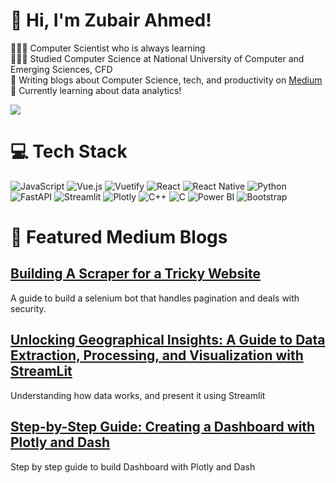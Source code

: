 <!-- Level 3: Add custom code -->

# 👋 Hi, I'm Zubair Ahmed!
👩🏻‍💻 Computer Scientist who is always learning <br/>
👩🏻‍🎓 Studied Computer Science at National University of Computer and Emerging Sciences, CFD<br/>
🎨 Writing blogs about Computer Science, tech, and productivity on [Medium](https://medium.com/@zubayrr1011)<br/>
💭 Currently learning about data analytics!<br/>

<!-- GitHub stats from https://github.com/anuraghazra/github-readme-stats -->
![](https://github-readme-stats.vercel.app/api?username=obscuredusername&theme=radical&hide_border=false&include_all_commits=true&count_private=true)<br/>

# 💻 Tech Stack
<!-- Badges from https://github.com/Ileriayo/markdown-badges -->
![JavaScript](https://img.shields.io/badge/javascript-%23323330.svg?style=for-the-badge&logo=javascript&logoColor=%23F7DF1E)
![Vue.js](https://img.shields.io/badge/vuejs-%2335495e.svg?style=for-the-badge&logo=vuedotjs&logoColor=%234FC08D)
![Vuetify](https://img.shields.io/badge/vuetify-1867C0?style=for-the-badge&logo=vuetify&logoColor=white)
![React](https://img.shields.io/badge/react-%2320232a.svg?style=for-the-badge&logo=react&logoColor=%2361DAFB)
![React Native](https://img.shields.io/badge/react%20native-%2361DAFB.svg?style=for-the-badge&logo=react&logoColor=%2320232a)
![Python](https://img.shields.io/badge/python-3670A0?style=for-the-badge&logo=python&logoColor=ffdd54)
![FastAPI](https://img.shields.io/badge/fastapi-009688?style=for-the-badge&logo=fastapi&logoColor=white)
![Streamlit](https://img.shields.io/badge/streamlit-FF4B4B?style=for-the-badge&logo=streamlit&logoColor=white)
![Plotly](https://img.shields.io/badge/plotly-3F4F75?style=for-the-badge&logo=plotly&logoColor=white)
![C++](https://img.shields.io/badge/c++-%2300599C.svg?style=for-the-badge&logo=c%2B%2B&logoColor=white)
![C](https://img.shields.io/badge/c-%2300599C.svg?style=for-the-badge&logo=c&logoColor=white)
![Power BI](https://img.shields.io/badge/Power%20BI-F2C811?style=for-the-badge&logo=powerbi&logoColor=black)
![Bootstrap](https://img.shields.io/badge/bootstrap-%23563D7C.svg?style=for-the-badge&logo=bootstrap&logoColor=white)


# 📝 Featured Medium Blogs

## [Building A Scraper for a Tricky Website](https://medium.com/@zubayrr1011/building-a-scraper-for-a-tricky-website-3eb3f5954399)
A guide to build a selenium bot that handles pagination and deals with security.

## [Unlocking Geographical Insights: A Guide to Data Extraction, Processing, and Visualization with StreamLit](https://medium.com/@zubayrr1011/unlocking-geographical-insights-a-guide-to-data-extraction-processing-and-visualization-with-f08bf49ba391)
Understanding how data works, and present it using Streamlit

## [Step-by-Step Guide: Creating a Dashboard with Plotly and Dash](https://medium.com/@zubayrr1011/step-by-step-guide-creating-a-blog-with-plotly-and-dash-6c209cf63735)
Step by step guide to build Dashboard with Plotly and Dash
